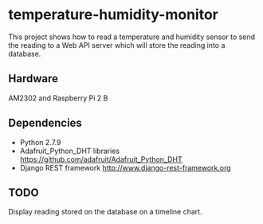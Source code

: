 # temperature-humidity-monitor

This project shows how to read a temperature and humidity sensor to send the reading to a Web API server which will store the reading into a database. 

## Hardware
AM2302 and Raspberry Pi 2 B 

## Dependencies
* Python 2.7.9
* Adafruit_Python_DHT libraries https://github.com/adafruit/Adafruit_Python_DHT
* Django REST framework  http://www.django-rest-framework.org

## TODO
Display reading stored on the database on a timeline chart.
